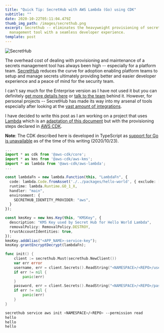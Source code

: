 ```yaml
---
title: "Quick Tip: SecretHub with AWS Lambda (Go) using CDK"
subtitle: ""
date: 2020-10-22T05:11:04.479Z
thumb_img_path: /images/secrethub.png
excerpt: Secrethub -- eliminates the heavyweight provisioning of secrets
  management tool with a seamless developer experience.
template: post
---
```

![](/images/screenshot-2020-10-23-at-2.01.35-pm.png "SecretHub")

The overhead cost of dealing with provisioning and maintenance of a secrets management tool has always been high -- especially for a platform team. [SecretHub](https://secrethub.io/) reduces the curve for adoption enabling platform teams to setup and manage secrets ultimately providing better and easier developer experience and a peace of mind for the security team.

I can't say much for the Enterprise version as I have not used it but you can definitely [get more details here](https://secrethub.io/enterprise/) or [talk to the team](https://secrethub.io/enterprise/contact/) behind it. However, for personal projects -- SecretHub has made its way into my arsenal of tools especially after looking at the [vast amount of integrations](https://secrethub.io/integrations/).

I have decided to write this post as I am working on a project that uses [Lambda](https://aws.amazon.com/lambda/) which is an [adaptation of this document](https://secrethub.io/docs/guides/aws-lambda-go/) but with the provisioning steps declared in [AWS CDK](https://aws.amazon.com/cdk/).

**Note**: The CDK described here is developed in TypeScript as [support for Go is unavailable](https://github.com/aws/aws-cdk/issues/547) as of the time of this writing (2020/10/23).

```typescript
...
import * as cdk from '@aws-cdk/core';
import * as kms from '@aws-cdk/aws-kms';
import * as lambda from '@aws-cdk/aws-lambda';
...
    
const lambdaFn = new lambda.Function(this, "LambdaFn", {
  code: lambda.Code.fromAsset('./../packages/hello-world', { exclude: ['*.go', '*.bazel', 'static/**'] }),
  runtime: lambda.Runtime.GO_1_X,
  handler: "main",
  environment: {
    SECRETHUB_IDENTITY_PROVIDER: "aws",
  }
});

const kmsKey = new kms.Key(this, "KMSKey", {
  description: "KMS Key used by Secret Hub for Hello World Lambda",
  removalPolicy: RemovalPolicy.DESTROY,
  trustAccountIdentities: true,
});
kmsKey.addAlias("<APP_NAME>-service-key");
kmsKey.grantEncryptDecrypt(lambdaFn);
```

```go
func init() {
	client := secrethub.Must(secrethub.NewClient())
	var err error
	username, err = client.Secrets().ReadString("<NAMESPACE>/<REPO>/username")
	if err != nil {
		panic(err)
	}
	password, err = client.Secrets().ReadString("<NAMESPACE>/<REPO>/password")
	if err != nil {
		panic(err)
	}
}
```

```sh
secrethub service aws init <NAMESPACE>/<REPO> --permission read
hello
hello
hello
```